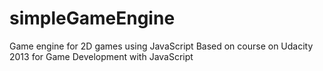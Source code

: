 # simpleGameEngine
Game engine for 2D games using JavaScript
Based on course on Udacity 2013 for Game Development with JavaScript
